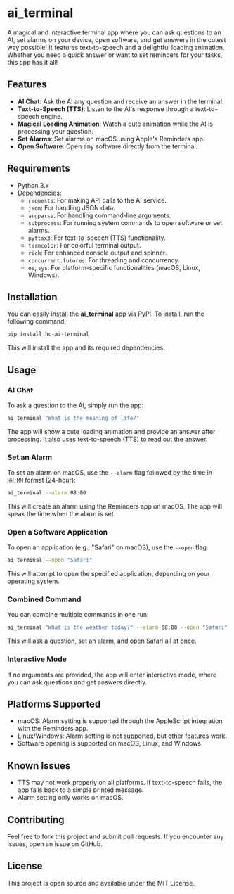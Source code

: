 
# **ai_terminal**

A magical and interactive terminal app where you can ask questions to an AI, set alarms on your device, open software, and get answers in the cutest way possible! It features text-to-speech and a delightful loading animation. Whether you need a quick answer or want to set reminders for your tasks, this app has it all!

## **Features**
- **AI Chat**: Ask the AI any question and receive an answer in the terminal.
- **Text-to-Speech (TTS)**: Listen to the AI's response through a text-to-speech engine.
- **Magical Loading Animation**: Watch a cute animation while the AI is processing your question.
- **Set Alarms**: Set alarms on macOS using Apple's Reminders app.
- **Open Software**: Open any software directly from the terminal.

## **Requirements**
- Python 3.x
- Dependencies:
  - `requests`: For making API calls to the AI service.
  - `json`: For handling JSON data.
  - `argparse`: For handling command-line arguments.
  - `subprocess`: For running system commands to open software or set alarms.
  - `pyttsx3`: For text-to-speech (TTS) functionality.
  - `termcolor`: For colorful terminal output.
  - `rich`: For enhanced console output and spinner.
  - `concurrent.futures`: For threading and concurrency.
  - `os`, `sys`: For platform-specific functionalities (macOS, Linux, Windows).

## **Installation**

You can easily install the **ai_terminal** app via PyPI. To install, run the following command:

```bash
pip install hc-ai-terminal
```

This will install the app and its required dependencies.

## **Usage**

### **AI Chat**
To ask a question to the AI, simply run the app:
```bash
ai_terminal "What is the meaning of life?"
```

The app will show a cute loading animation and provide an answer after processing. It also uses text-to-speech (TTS) to read out the answer.

### **Set an Alarm**
To set an alarm on macOS, use the `--alarm` flag followed by the time in `HH:MM` format (24-hour):
```bash
ai_terminal --alarm 08:00
```

This will create an alarm using the Reminders app on macOS. The app will speak the time when the alarm is set.

### **Open a Software Application**
To open an application (e.g., "Safari" on macOS), use the `--open` flag:
```bash
ai_terminal --open "Safari"
```

This will attempt to open the specified application, depending on your operating system.

### **Combined Command**
You can combine multiple commands in one run:
```bash
ai_terminal "What is the weather today?" --alarm 08:00 --open "Safari"
```

This will ask a question, set an alarm, and open Safari all at once.

### **Interactive Mode**
If no arguments are provided, the app will enter interactive mode, where you can ask questions and get answers directly.

## **Platforms Supported**
- macOS: Alarm setting is supported through the AppleScript integration with the Reminders app.
- Linux/Windows: Alarm setting is not supported, but other features work.
- Software opening is supported on macOS, Linux, and Windows.

## **Known Issues**
- TTS may not work properly on all platforms. If text-to-speech fails, the app falls back to a simple printed message.
- Alarm setting only works on macOS.

## **Contributing**
Feel free to fork this project and submit pull requests. If you encounter any issues, open an issue on GitHub.

## **License**
This project is open source and available under the MIT License.
